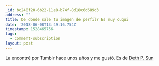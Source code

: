 ```yaml
---
_id: bc240f20-6b22-11e8-b74f-8d18c6d689d3
address: ''
title: De dónde sale tu imagen de perfil? Es muy cuqui
date: '2018-06-08T13:49:16.754Z'
timestamp: 1528465756
tags:
  - comment-subscription
layout: post
---
```

 
La encontré por Tumblr hace unos años y me gustó.
Es de [Deth P. Sun](http://dethpsun.tumblr.com/post/112442486267)
